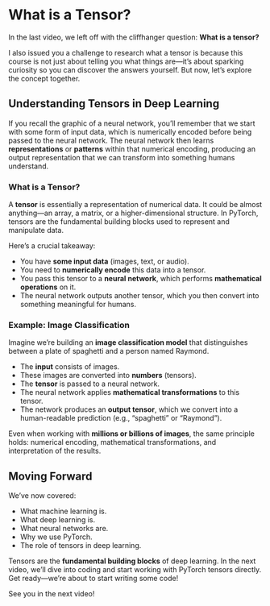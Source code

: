# What is a Tensor?

In the last video, we left off with the cliffhanger question: **What is a tensor?**

I also issued you a challenge to research what a tensor is because this course is not just about telling you what things are—it’s about sparking curiosity so you can discover the answers yourself. But now, let’s explore the concept together.

## Understanding Tensors in Deep Learning

If you recall the graphic of a neural network, you’ll remember that we start with some form of input data, which is numerically encoded before being passed to the neural network. The neural network then learns **representations** or **patterns** within that numerical encoding, producing an output representation that we can transform into something humans understand.

### What is a Tensor?

A **tensor** is essentially a representation of numerical data. It could be almost anything—an array, a matrix, or a higher-dimensional structure. In PyTorch, tensors are the fundamental building blocks used to represent and manipulate data.

Here’s a crucial takeaway:
- You have **some input data** (images, text, or audio).
- You need to **numerically encode** this data into a tensor.
- You pass this tensor to a **neural network**, which performs **mathematical operations** on it.
- The neural network outputs another tensor, which you then convert into something meaningful for humans.

### Example: Image Classification

Imagine we’re building an **image classification model** that distinguishes between a plate of spaghetti and a person named Raymond.
- The **input** consists of images.
- These images are converted into **numbers** (tensors).
- The **tensor** is passed to a neural network.
- The neural network applies **mathematical transformations** to this tensor.
- The network produces an **output tensor**, which we convert into a human-readable prediction (e.g., “spaghetti” or “Raymond”).

Even when working with **millions or billions of images**, the same principle holds: numerical encoding, mathematical transformations, and interpretation of the results.

## Moving Forward

We’ve now covered:
- What machine learning is.
- What deep learning is.
- What neural networks are.
- Why we use PyTorch.
- The role of tensors in deep learning.

Tensors are the **fundamental building blocks** of deep learning. In the next video, we’ll dive into coding and start working with PyTorch tensors directly. Get ready—we’re about to start writing some code!

See you in the next video!

